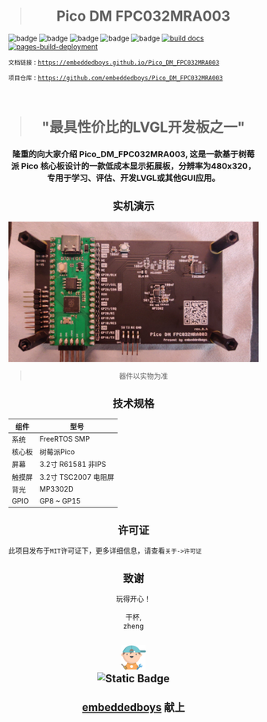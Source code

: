 > <h1 align="center"> <strong>Pico DM FPC032MRA003</strong> </h1>

![badge](https://img.shields.io/github/stars/embeddedboys/Pico_DM_FPC032MRA003)
![badge](https://img.shields.io/github/repo-size/embeddedboys/Pico_DM_FPC032MRA003)
![badge](https://img.shields.io/github/last-commit/embeddedboys/Pico_DM_FPC032MRA003/main)
![badge](https://img.shields.io/github/commit-activity/t/embeddedboys/Pico_DM_FPC032MRA003)
![badge](https://img.shields.io/github/license/embeddedboys/Pico_DM_FPC032MRA003)
[![build docs](https://github.com/embeddedboys/Pico_DM_FPC032MRA003/actions/workflows/blank.yml/badge.svg?branch=main&event=push)](https://github.com/embeddedboys/Pico_DM_FPC032MRA003/actions/workflows/blank.yml)
[![pages-build-deployment](https://github.com/embeddedboys/Pico_DM_FPC032MRA003/actions/workflows/pages/pages-build-deployment/badge.svg?branch=main)](https://github.com/embeddedboys/Pico_DM_FPC032MRA003/actions/workflows/pages/pages-build-deployment)


`文档链接` : [`https://embeddedboys.github.io/Pico_DM_FPC032MRA003`](https://embeddedboys.github.io/Pico_DM_FPC032MRA003)

`项目仓库` : [`https://github.com/embeddedboys/Pico_DM_FPC032MRA003`](https://github.com/emmbeddedboys/Pico_DM_FPC032MRA003)

</br>

> <h1 align="center"><strong>"最具性价比的LVGL开发板之一"</strong></h1>

<!-- 这里可以放项目的预览图 -->

<!-- ## <h2 align="center">简介</h2> -->

<!-- 有关项目的简短介绍 -->
<!-- > <h3 align="center" ><strong>Pico_DM_FPC032MRA003</strong></h3> -->

<h3 align="center">隆重的向大家介绍 <strong>Pico_DM_FPC032MRA003</strong>, 这是一款基于树莓派 Pico 核心板设计的一款低成本显示拓展板，分辨率为480x320，专用于学习、评估、开发LVGL或其他GUI应用。</h3>

<!-- <div style="font-size:16px;">
&nbsp&nbsp&nbsp&nbspPico_DM_FPC032MRA003 是 XXXXX
</div> -->


## <h2 align="center">实机演示</h2>
<!-- 快速简短的GIF玩法展示 -->
<img src="assets/board.jpg" alt="board image" /> </br>

> <p align="center">器件以实物为准</p>

## <h2 align="center">技术规格</h2>

<!-- 有关设备资源的表格 -->

| 组件       | 型号                          |
|------------|-------------------------------|
| 系统       | FreeRTOS SMP             |
| 核心板        | 树莓派Pico |
| 屏幕       | 3.2寸 R61581 非IPS      |
| 触摸屏 | 3.2寸 TSC2007 电阻屏 |
| 背光 | MP3302D |
| GPIO | GP8 ~ GP15 |


## <h2 align="center">许可证</h2>


此项目发布于`MIT`许可证下，更多详细信息，请查看`关于->许可证`

## <h2 align="center">致谢</h2>
<!-- 对该项目做出贡献的组织或个人 -->

<p align="center">
玩得开心！</br></br>
干杯,</br>
zheng </br>

</p>

<h2 align="center">
    <img src="assets/048-boy-next.png" width="10%" alt="embeddedboys logo" /> </br>
    <img alt="Static Badge" src="https://img.shields.io/badge/🍺-embeddedboys-blue">
</h2>
<h2 align="center">
    <a href="https://embeddedboys.github.io/">embeddedboys</a> 献上
</h2>
